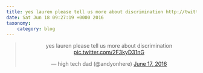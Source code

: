 ```yaml
---
title: yes lauren please tell us more about discrimination http://twitter.com/andyonhere/status/743668439747821568/photo/1
date: Sat Jun 18 09:27:19 +0000 2016
taxonomy:
    category: blog
---
```

<blockquote class="twitter-tweet" align="center"><p lang="en" dir="ltr">yes lauren please tell us more about discrimination <a href="http://twitter.com/andyonhere/status/743668439747821568/photo/1">pic.twitter.com/2F3kyD31nG</a></p>&mdash; high tech dad (@andyonhere) <a href="https://twitter.com/andyonhere/status/743668439747821568">June 17, 2016</a></blockquote>
